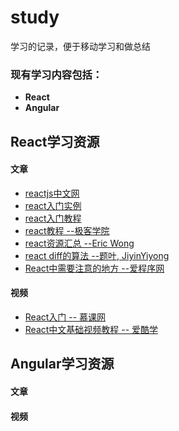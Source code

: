 # study

  学习的记录，便于移动学习和做总结

### 现有学习内容包括：

- **React**
- **Angular**

## React学习资源

#### 文章
- [reactjs中文网](http://reactjs.cn)
- [react入门实例](http://www.ruanyifeng.com/blog/2015/03/react.html)
- [react入门教程](http://www.runoob.com/w3cnote/getting-started-with-react.html)
- [react教程 --极客学院](http://wiki.jikexueyuan.com/list/react/)
- [react资源汇总 --Eric Wong](https://github.com/ele828/react-native-guide)
- [react diff的算法 --题叶, JiyinYiyong](https://segmentfault.com/a/1190000000606216)
- [React中需要注意的地方 --爱程序网](http://www.aichengxu.com/view/41475)

#### 视频
- [React入门 -- 慕课网](http://www.imooc.com/learn/504)
- [React中文基础视频教程 -- 爱酷学](http://www.icoolxue.com/album/show/262)


## Angular学习资源

#### 文章

#### 视频
